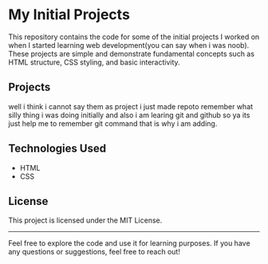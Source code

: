 # My Initial Projects

This repository contains the code for some of the initial projects I worked on when I started learning web development(you can say when i was noob). These projects are simple and demonstrate fundamental concepts such as HTML structure, CSS styling, and basic interactivity.

## Projects

well i think i cannot say them as project i just made repoto remember what silly thing i was doing initially and also i am learing git and github so ya its just help me to remember git command that is why i am adding.

## Technologies Used

- HTML
- CSS

## License

This project is licensed under the MIT License.

---

Feel free to explore the code and use it for learning purposes. If you have any questions or suggestions, feel free to reach out!

